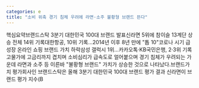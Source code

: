 ```yaml
---
categories: e
title: "소비 위축 경기 침체 우려에 라면·소주 불황형 브랜드 뜬다"
---
```

핵심요약브랜드스탁 3분기 대한민국 100대 브랜드 발표신라면 5위에 참이슬 13계단 상승 전체 14위 기록대한항공, 10위 기록…2014년 이후 8년 만에 "톱 10"코로나 시기 급성장 온라인 쇼핑 브랜드 가치 하락삼성 갤럭시 1위…카카오톡·KB국민은행, 2·3위 기록고물가에 고금리까지 겹치며 소비심리가 급속도로 얼어붙으며 경기 침체가 우려되는 가운데 라면과 소주 등 이른바 "불황형 브랜드" 가치가 상승한 것으로 나타났다.브랜드가치 평가회사인 브랜드스탁은 올해 3분기 대한민국 100대 브랜드 평가 결과 신라면이 브랜드 평가 지수(B